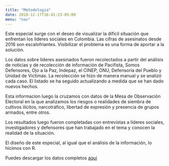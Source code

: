 ```yaml
---
title: "Metodologia"
date: 2018-12-17T16:41:23-05:00
menu: "nav"
---
```


Este especial surge con el deseo de visualizar la difícil situación que enfrentan los líderes sociales en Colombia. Las cifras de asesinatos desde 2016 son escalofriantes. Visibilizar el problema es una forma de aportar a la solución.

Los datos sobre líderes asesinados fueron recolectados a partir del análisis de noticias y de recolección de información de Pacifista, Somos Defensores, Ojo a la Paz, Indepaz, el CINEP, ONU, Defensoría del Pueblo y Unidad de Víctimas. La recolección se hizo de manera manual y se analizó cada caso. El listado se ha seguido actualizando a medida que se han dado nuevos hechos.

Esta informacion luego la cruzamos con datos de la Mesa de Observación Electoral en la que analizamos los riesgos o realidades de siembra de cultivos ilícitos, narcotráfico, libertad de expresión y presencia de grupos armados, entre otros.

Los resultados luego fueron completadas con entrevistas a líderes sociales, investigadores y defensores que han trabajado en el tema y conocen la realidad de la situación.

El diseño de este especial, al igual que el análisis de la información, lo hicimos con R.

Puedes descargar los datos completos [aquí](https://docs.google.com/spreadsheets/d/1I9NHXhAPSzruE5s94_X5FQpRMksz6MTHgLCgrTviqfM/edit#gid=0)
